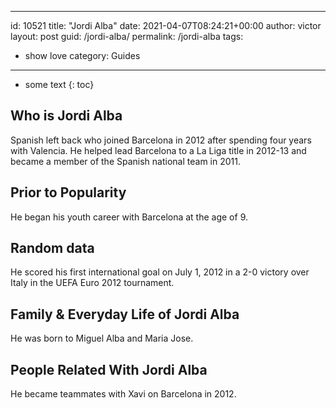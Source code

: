  ---
id: 10521
title: "Jordi Alba"
date: 2021-04-07T08:24:21+00:00
author: victor
layout: post
guid: /jordi-alba/
permalink: /jordi-alba
tags:
 - show love
category: Guides
---

* some text
{: toc}

## Who is Jordi Alba

Spanish left back who joined Barcelona in 2012 after spending four years with Valencia. He helped lead Barcelona to a La Liga title in 2012-13 and became a member of the Spanish national team in 2011.

## Prior to Popularity

He began his youth career with Barcelona at the age of 9.

## Random data

He scored his first international goal on July 1, 2012 in a 2-0 victory over Italy in the UEFA Euro 2012 tournament.

## Family & Everyday Life of Jordi Alba

He was born to Miguel Alba and Maria Jose.

## People Related With Jordi Alba

He became teammates with Xavi on Barcelona in 2012.
 
